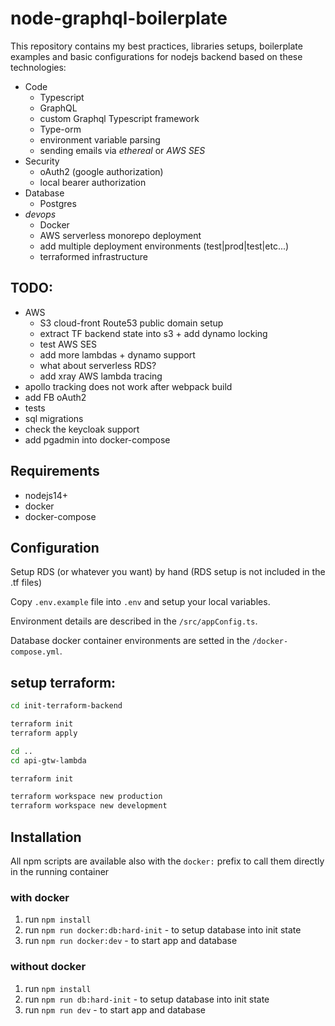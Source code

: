 # node-graphql-boilerplate


This repository contains my best practices, libraries setups, boilerplate examples 
and basic configurations for nodejs backend based on these technologies:

- Code
  - Typescript
  - GraphQL
  - custom Graphql Typescript framework
  - Type-orm
  - environment variable parsing
  - sending emails via *ethereal* or *AWS SES*
- Security
  - oAuth2 (google authorization)
  - local bearer authorization
- Database
  - Postgres
- *devops*
  - Docker
  - AWS serverless monorepo deployment
  - add multiple deployment environments (test|prod|test|etc...)
  - terraformed infrastructure

## TODO: 
- AWS
  - S3 cloud-front Route53 public domain setup
  - extract TF backend state into s3 + add dynamo locking
  - test AWS SES
  - add more lambdas + dynamo support
  - what about serverless RDS?
  - add xray AWS lambda tracing
- apollo tracking does not work after webpack build
- add FB oAuth2
- tests
- sql migrations
- check the keycloak support
- add pgadmin into docker-compose

## Requirements
- nodejs14+
- docker
- docker-compose

## Configuration

Setup RDS (or whatever you want) by hand (RDS setup is not included in the .tf files)

Copy `.env.example` file into `.env` and setup your local variables.

Environment details are described in the `/src/appConfig.ts`.

Database docker container environments are setted in the `/docker-compose.yml`.

## setup terraform:

```sh
cd init-terraform-backend

terraform init
terraform apply

cd ..
cd api-gtw-lambda

terraform init

terraform workspace new production
terraform workspace new development  
```

## Installation

All npm scripts are available also with the `docker:` prefix to call them directly in the running container

### with docker
1. run `npm install`
2. run `npm run docker:db:hard-init` - to setup database into init state
3. run `npm run docker:dev`  - to start app and database


### without docker
1. run `npm install`
2. run `npm run db:hard-init` - to setup database into init state
3. run `npm run dev` - to start app and database